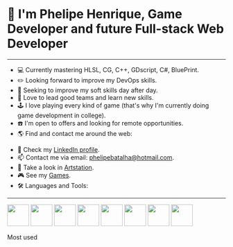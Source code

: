 <!DOCTYPE HTML>
<html lang="en">
 <head>
  <meta charset="UTF-8">
  <meta name="viewport" content="width=device-width, initial-scale=1.0">
  
   <link rel="stylesheet" href="https://cdn.jsdelivr.net/gh/devicons/devicon@v2.15.1/devicon.min.css">
   <link rel="stylesheet" type='text/css' href="https://cdn.jsdelivr.net/gh/devicons/devicon@latest/devicon.min.css" />
 </head>
 <body>  
    <h1>👋 I'm Phelipe Henrique, Game Developer and future Full-stack Web Developer </h1>

<hr />
<ul>
  <li>💻 Currently mastering HLSL, CG, C++, GDscript, C#, BluePrint.</li>
  <li>✏️ Looking forward to improve my DevOps skills.</li>
  <li>🤵 Seeking to improve my soft skills day after day.</li>
  <li>👀 Love to lead good teams and learn new skills.</li>
  <li>🕹️ I love playing every kind of game (that's why I'm currently doing game development in college).</li>
  <li>☎️ I'm open to offers and looking for remote opportunities.</li>
  <li>🌎 Find and contact me around the web:</li>
</ul>

<ul>
 <li>🔎 Check my <a href= "https://www.linkedin.com/in/phelipebatalha/">LinkedIn profile</a>.</li>
 <li>📫 Contact me via email: <a href="mailto:phelipebatalha@hotmail.com" target=”_blank”>phelipebatalha@hotmail.com</a>.</li>
 <li>🎨 Take a look in <a href="https://www.artstation.com/phelipebatalha" target=”_blank”>Artstation</a>.</li>
 <li>🎮 See my <a href="https://phelipebatalha.itch.io" target="_blank">Games</a>.</li>
 <li>🛠️ Languages and Tools:</li>
 
</ul>
<hr />

<p>
  <img width="50" src="https://cdn.jsdelivr.net/gh/devicons/devicon/icons/csharp/csharp-plain.svg"/>
 <img width="50" src="https://cdn.jsdelivr.net/gh/devicons/devicon@latest/icons/cplusplus/cplusplus-original.svg" />
 <img width="50" src="https://cdn.jsdelivr.net/gh/devicons/devicon@latest/icons/unity/unity-original.svg" />      
 <img width="50" src="https://cdn.jsdelivr.net/gh/devicons/devicon@latest/icons/godot/godot-original.svg" />
 <img width="50" src="https://cdn.jsdelivr.net/gh/devicons/devicon@latest/icons/unrealengine/unrealengine-original.svg" />
 <img width="50" src="https://cdn.jsdelivr.net/gh/devicons/devicon/icons/html5/html5-original-wordmark.svg" />
 <img width="50" src="https://cdn.jsdelivr.net/gh/devicons/devicon@latest/icons/javascript/javascript-original.svg" />
 <img width="50" src="https://cdn.jsdelivr.net/gh/devicons/devicon@latest/icons/php/php-original.svg" />
           
</p>

          

Most used

 </body>
</html>
